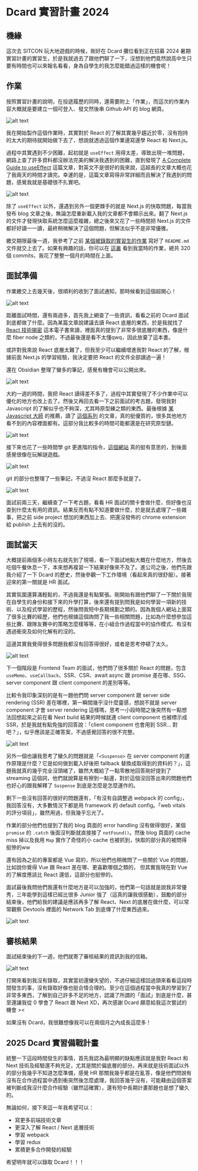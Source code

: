 # Dcard 實習計畫 2024
## 機緣
這次去 SITCON 玩大地遊戲的時候，剛好在 Dcard 攤位看到正在招募 2024 暑期實習計畫的實習生，於是我就過去了跟他們聊了一下，沒想到他們竟然說高中生只要有時間也可以來報名看看，身為自學生的我怎麼能錯過這樣的機會呢！

## 作業
按照實習計畫的說明，在投遞履歷的同時，還需要附上「作業」，而這次的作業內容大概就是要建立一個可登入、發文然後串 Github API 的 blog 網頁。

![alt text](https://github.com/dada878/blog/blob/master/assets/dimage-10.png)

我在開始製作這個作業時，其實對於 React 的了解其實幾乎趨近於零，沒有抱持的太大的期待就開始做下去了，想說就透過這個作業邊寫邊學 React 和 Next.js。

過程中其實遇到不少困難，起初就是 `useEffect` 用得太差，導致出現一堆問題，網路上查了許多資料都沒辦法完美的解決我遇到的困難，直到發現了 [A Complete Guide to useEffect](https://overreacted.io/a-complete-guide-to-useeffect/) 這篇文章，對英文不是很好的我來說，這超長的文章大概也花了我兩天的時間才讀完。幸運的是，這篇文章寫得非常詳細而且解決了我遇到的問題，感覺我就是基礎很不扎實吧。

![alt text](https://github.com/dada878/blog/blob/master/assets/dimage-2.png)

除了 `useEffect` 以外，還遇到另外一個更棘手的就是 Next.js 的快取問題，每當我發布 blog 文章之後，無論怎麼重新載入我的文章都不會顯示出來。翻了 Next.js 的文件才發現快取系統怎麼這麼複雜，總之後來又花了一些時間把 Next.js 的文件都好好讀一一讀，最終稍微解決了這個問題，但解法似乎不是非常優雅。

繳交期限最後一週，我參考了之前 [某個被錄取的實習生的作業](https://github.com/5j54d93/Dcard-2022-Web-Frontend-Intern-Homework) 寫好了 `README.md` 文件就交上去了。如果有興趣的話，你可以在 [這裏](https://github.com/dada878/dcard-homework) 看到我當時的作業，總共 320 個 commits，我花了整整一個月的時間在上面。

## 面試準備

作業繳交上去幾天後，很順利的收到了面試通知，那時候看到這個超開心！

![alt text](https://github.com/dada878/blog/blob/master/assets/dimage.png)

距離面試時間，還有兩週多，首先我上網查了一些資訊，看看之前的 Dcard 面試到底都做了什麼。因為某篇文章說建議去讀 React 底層的東西，於是我就找了 [React 技術揭密](https://react.iamkasong.com/) 這本電子書來讀，裡面真的提到了非常多很底層的東西，像是什麼 fiber node 之類的，不過最後還是看不太懂qwq，因此放棄了這本書。

或許對我來說 React 底層太難了，但我至少可以繼續增進我對 React 的了解，根據前面 Next.js 的學習經驗，我決定要把 React 的文件全部讀過一遍！

還在 Obsidian 整理了蠻多的筆記，感覺有機會可以公開出來。

![alt text](https://github.com/dada878/blog/blob/master/assets/dimage-4.png)

大約一週的時間，我把 React 讀得差不多了，過程中其實發現了不少作業中可以優化的地方也改上去了。然後又再回去看一下之前面試的考古題，發現我對 Javascript 的了解似乎也不夠深，尤其時原型練之類的東西。最後根據 [某 Javascript 大師](https://YuRen-tw.github.io) 的推薦，讀了 [這個系列](https://openhome.cc/zh-tw/javascript/basics/) 的文章，真的挺優質的，很多其他地方看不到的內容裡面都有。這部分我比較多的時間可能都還是在研究原型鏈。

![alt text](https://github.com/dada878/blog/blob/master/assets/dimage-6.png)

接下來也花了一些時間學 git 更進階的指令，[這個網站](https://learngitbranching.js.org/) 真的挺有意思的，到後面感覺很像在玩解謎遊戲。

![alt text](https://github.com/dada878/blog/blob/master/assets/dimage-7.png)

git 的部分也整理了一些筆記，不過沒 React 那麼多就是了。

![alt text](https://github.com/dada878/blog/blob/master/assets/dimage-9.png)

面試前兩三天，繼續查了一下考古題，看看 HR 面試的關卡會做什麼，但好像也沒查到什麼太有用的資訊。結果反而有點不知道要做什麼，於是就去處理了一些雜事，把之前 side project 想加的東西加上去、把還沒發佈的 chrome extension 給 publish 上去有的沒的。

## 面試當天

大概提前兩個多小時左右就先到了現場，看一下面試地點大概在什麼地方，然後去吃個午餐休息一下，本來想再複習一下結果好像來不及了。進公司之後，他們先跟我介紹了一下 Dcard 的歷史，然後參觀一下工作環境（看起來真的很舒服）。接著迎來的第一關就是 HR 面試。

其實氛圍還算滿輕鬆的，不過我還是有點緊張。剛開始有跟他們聊了一下關於我現在自學生的身份和接下來的升學打算，後來還有提到問我是如何學習一項新的技術、以及程式學習的歷程，然後問我短中長期規劃之類的。因為我個人網站上面寫了很多比賽的經歷，他們也根據這個詢問了我一些相關問題，比如為什麼想參加這些比賽、跟隊友賽中的策略怎麼樣等等，在小組合作過程當中的協作模式、有沒有遇過衝突及如何化解有的沒的。

這邊其實我覺得很多問題我都沒有回答得很好，或者是思考停頓了太久。

![alt text](https://github.com/dada878/blog/blob/master/assets/dimage-3.png)

下一個階段是 Frontend Team 的面試，他們問了很多關於 React 的問題，包含 `useMemo`、`useCallback`、SSR、CSR、await async 跟 promise 差在哪、SSG、server component 跟 client component 的差別等等。

比較令我印象深刻的是有一題他們問 server component 跟 server side rendering (SSR) 差在哪裡，第一瞬間幾乎沒什麼靈感，想說不就是 server component 才會 server rendering 這樣嗎，思考一小段時間之後突然有一點想法回想起來之前在看 Next build 結果的時候就連 client component 也被標示成 SSR，於是我就有點免強的回答說：「client component 也會用到 SSR... 對吧？」，似乎應該是正確答案，不過感覺回答的很不完整。

![alt text](https://github.com/dada878/blog/blob/master/assets/dimage-8.png)

另外一個也讓我思考了蠻久的問題就是「`<Suspense>` 在 server component 的運作原理是什麼？它是如何做到載入好後把 fallback 替換成取得到的資料的？」，這題我就真的幾乎完全沒頭緒了，雖然大概給了一點零散地回答剛好提到了 streaming 這個詞，他們就說算是有擦到一點邊，對於這個沒回答出來的問題他們也好心的跟我解釋了 `Suspense` 到底是怎麼是怎麼運作的。

剩下一些沒有回答的很好的問題還有，「有沒有自調整過 webpack 的 config」，我回答沒有，大多數情況下都是用 framework 的 default config。「web vitals 的評分項目」，雖然用過，但我幾乎忘光了。

作業的部分他們也提到了我的 blog 頁面的 error handling 沒有做得很好，某個 `promise` 的 `.catch` 後面沒判斷就直接接了 `notFound()`。然後 blog 頁面的 cache miss 掉以及我用 `Map` 實作了奇怪的小 cache 也被抓到，快取的部分真的被問得挺慘的ww

還有因為之前的專案都是 Vue 寫的，所以他們也稍微問了一些關於 Vue 的問題，比如說你覺得 Vue 跟 React 差在哪、更喜歡哪個之類的，
但其實我現在對 Vue 的了解度應該比 React 還低，這部分也挺慘的。

面試最後我問他們我還有什麼地方是可以加強的，他們第一句話就是說我非常優秀，三年能學到這樣已經比很多 Junior 強了（這真的讓我很感動），鼓勵的部分結束後，他們給我的建議是應該再多了解 React、Next 的底層在做什麼，可以常常觀察 Devtools 裡面的 Network Tab 到底傳了什麼東西過來。

![alt text](https://github.com/dada878/blog/blob/master/assets/dimage-12.png)

## 審核結果

面試結束後的下一週，他們就寄了審核結果的資訊到我的信箱。

![alt text](https://github.com/dada878/blog/blob/master/assets/dimage-11.png)

打開來看到我沒有錄取，其實當初還蠻失望的，不過仔細這樣回過頭來看看這段時間發生的事，沒有錄取好像也挺合情合理的。至少在這個過程當中我真的學習到了非常多東西，了解到自己許多不足的地方，認識了所謂的「面試」到底是什麼，甚至還讓我從 0 學會了 React 跟 Next XD，再次感謝 Dcard 願意給我這次嘗試的機會 ><

如果沒有 Dcard，我很難想像我可以在兩個月之內成長這麼多！

## 2025 Dcard 實習備戰計畫

統整一下這段時間發生的事情，首先我認為最明顯的缺點應該就是我對 React 和 Next 技術及經驗還不夠充足，尤其是關於偏底層的部分。再來就是技術面試以外的部分我幾乎不知道怎麼準備，感覺 HR 那關我幾乎都是在亂答，像是他們問說有沒有在合作過程當中遇到衝突然後怎麼處理，我回答幾乎沒有，可能藉由這個答案被判斷成我沒什麼合作經驗（雖然這確實），還有短中長期計畫那題也是想了蠻久的。

無論如何，接下來這一年我希望可以：

- 寫更多前端技術文章
- 更深入了解 React / Next 底層技術
- 學習 webpack
- 學習 redux
- 累積更多合作開發的經驗

希望明年就可以錄取 Dcard！！！